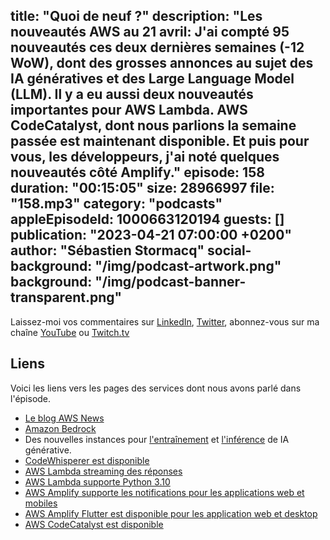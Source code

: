 title: "Quoi de neuf ?"
description: "Les nouveautés AWS au 21 avril: J'ai compté 95 nouveautés ces deux dernières semaines (-12 WoW), dont des grosses annonces au sujet des IA génératives et des Large Language Model (LLM). Il y a eu aussi deux nouveautés importantes pour AWS Lambda. AWS CodeCatalyst, dont nous parlions la semaine passée est maintenant disponible. Et puis pour vous, les développeurs, j'ai noté quelques nouveautés côté Amplify."
episode: 158
duration: "00:15:05"
size: 28966997
file: "158.mp3"
category: "podcasts"
appleEpisodeId: 1000663120194
guests: []
publication: "2023-04-21 07:00:00 +0200"
author: "Sébastien Stormacq"
social-background: "/img/podcast-artwork.png"
background: "/img/podcast-banner-transparent.png"
---

Laissez-moi vos commentaires sur [LinkedIn](https://www.linkedin.com/in/sebastienstormacq/), [Twitter](https://twitter.com/sebsto), abonnez-vous sur ma chaîne [YouTube](https://www.youtube.com/sebsto) ou [Twitch.tv](https://www.twitch.tv/sebAWS)

## Liens

Voici les liens vers les pages des services dont nous avons parlé dans l'épisode.

- [Le blog AWS News](https://aws.amazon.com/blogs/aws/)
- [Amazon Bedrock](https://aws.amazon.com/bedrock/)
- Des nouvelles instances pour [l'entraînement](https://aws.amazon.com/about-aws/whats-new/2023/04/amazon-ec2-trn1n-instances-network-ai-models/) et [l'inférence](https://aws.amazon.com/about-aws/whats-new/2023/04/amazon-ec2-inf2-instances-generative-ai-generally-available/) de IA générative.
- [CodeWhisperer est disponible](https://aws.amazon.com/blogs/aws/amazon-codewhisperer-free-for-individual-use-is-now-generally-available/)
- [AWS Lambda streaming des réponses](https://aws.amazon.com/blogs/compute/introducing-aws-lambda-response-streaming/)
- [AWS Lambda supporte Python 3.10](https://aws.amazon.com/about-aws/whats-new/2023/04/aws-lambda-python-3-10/)
- [AWS Amplify supporte les notifications pour les applications web et mobiles](https://aws.amazon.com/blogs/mobile/aws-amplify-supports-push-notifications/)
- [AWS Amplify Flutter est disponible pour les application web et desktop](https://aws.amazon.com/about-aws/whats-new/2023/04/aws-amplify-flutter-web-desktop-support/)
- [AWS CodeCatalyst est disponible](https://aws.amazon.com/about-aws/whats-new/2023/04/general-availability-amazon-codecatalyst/)